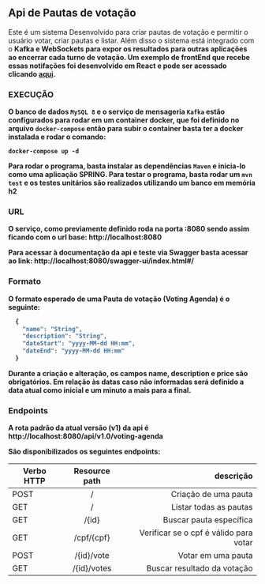 **Api de Pautas de votação**
----
  Este é um sistema Desenvolvido para criar pautas de votação e permitir o usuário votar, criar pautas e listar. Além disso o sistema está integrado com o <strong>Kafka<strong> e <strong>WebSockets<strong> para expor os resultados para outras aplicações ao encerrar cada turno de votação. Um exemplo de frontEnd que recebe essas notifações foi desenvolvido em <strong>React <strong> e pode ser acessado clicando <a href="https://github.com/vitorpaixaoa/voting-agenda-app">aqui</a>. 



### EXECUÇÃO

O banco de dados ```MySQL 8``` e o serviço de mensageria ```Kafka``` estão configurados para rodar em um container docker, que foi definido no arquivo  ```docker-compose``` então para subir o container basta ter a docker instalada e rodar o comando:

```docker-compose up -d```

Para rodar o programa, basta instalar as dependências ```Maven``` e inicia-lo como uma aplicação SPRING.
Para testar o programa, basta rodar um ```mvn test``` e os testes unitários são realizados utilizando um banco em memória h2

### URL

  O serviço, como previamente definido roda na porta :8080 sendo assim ficando com o url base: 
  http://localhost:8080

  Para acessar à documentação da api e teste via Swagger basta acessar ao link:
  http://localhost:8080/swagger-ui/index.html#/

### Formato

O formato esperado de uma Pauta de votação (Voting Agenda) é o seguinte:

```javascript
  {
    "name": "String",
    "description": "String",
    "dateStart": "yyyy-MM-dd HH:mm",
    "dateEnd": "yyyy-MM-dd HH:mm"
  }
```
Durante a criação e alteração, os campos name, description e price são obrigatórios. Em relação às datas caso não informadas será definido a data atual como inicial e um minuto a mais para a final.

  

### Endpoints
A rota padrão da atual versão  (v1) da api é http://localhost:8080/api/v1.0/voting-agenda
  
São disponibilizados os seguintes endpoints:


| Verbo HTTP  |  Resource path    |          descrição           |
|-------------|:-----------------:|------------------------------:|
| POST        |  /        |   Criação de uma pauta       |
| GET        |  /        |   Listar todas as pautas       |
| GET        |  /{id}   |   Buscar pauta específica  |
| GET         |  /cpf/{cpf}   |   Verificar se o cpf é válido para votar   |
| POST         |  /{id}/vote   |   Votar em uma pauta  |
| GET         |  /{id}/votes   |  Buscar resultado da votação  |


